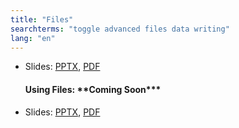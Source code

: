 ```yaml
---
title: "Files"
searchterms: "toggle advanced files data writing"
lang: "en"
---
```

 <ul>
 <li class="ng-binding">Slides:
 <a href="translations/en-us/advanced/DownloadUploadFiles.pptx">PPTX</a>,
 <a href="translations/en-us/advanced/DownloadUploadFiles.pdf">PDF</a>
 </li>
 <h4>Using Files: **Coming Soon***</h4>
 <li class="ng-binding">Slides:
 <a href="">PPTX</a>,
 <a href="">PDF</a>
 </li>
 </ul>

